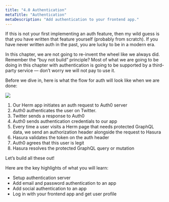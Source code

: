 ```yaml
---
title: "4.0 Authentication"
metaTitle: "Authentication"
metaDescription: "Add authentication to your frontend app."
---
```


If this is not your first implementing an auth feature, then my wild guess is that you have written that feature yourself (probably from scratch). If you have never written auth in the past, you are lucky to be in a modern era. 

In this chapter, we are not going to re-invent the wheel like we always did. Remember the “buy not build” principle? Most of what we are going to be doing in this chapter with authentication is going to be supported by a third-party service — don’t worry we will not pay to use it.

Before we dive in, here is what the flow for auth will look like when we are done:


![](https://paper-attachments.dropbox.com/s_F2744849DA11E0771F587059724423855744A1B9DC81A0B703400713A913B7D6_1586011599034_Group+7673-2.png)

1. Our Herm app initiates an auth request to Auth0 server
2. Auth0 authenticates the user on Twitter.
3. Twitter sends a response to Auth0
4. Auth0 sends authentication credentials to our app
5. Every time a user visits a Herm page that needs protected GraphQL data, we send an authorization header alongside the request to Hasura
6. Hasura validates the token on the auth header
7. Auth0 agrees that this user is legit
8. Hasura resolves the protected GraphQL query or mutation
 
Let’s build all these out!

Here are the key highlights of what you will learn:


- Setup authentication server
- Add email and password authentication to an app
- Add social authentication to an app
- Log in with your frontend app and get user profile



